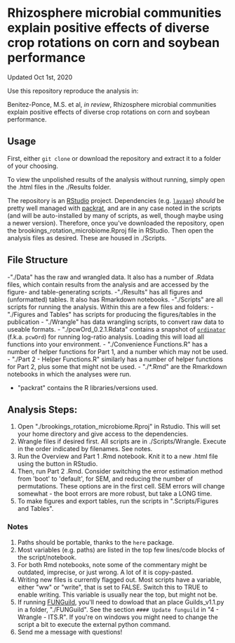 # Rhizosphere microbial communities explain positive effects of diverse crop rotations on corn and soybean performance

Updated Oct 1st, 2020

Use this repository reproduce the analysis in:

Benitez-Ponce, M.S. et al, *in review*, Rhizosphere microbial communities explain positive effects of diverse crop rotations on corn and soybean performance. 

## Usage
First, either `git clone` or download the repository and extract it to a folder of your choosing.

To view the unpolished results of the analysis without running, simply open the .html files in the ./Results folder. 

The repository is an [RStudio](https://rstudio.com/) project. Dependencies (e.g. [`lavaan`](https://lavaan.ugent.be/)) *should* be pretty well managed with [packrat](https://rstudio.github.io/packrat/), and are in any case noted in the scripts (and will be auto-installed by many of scripts, as well, though maybe using a newer version). Therefore, once you've downloaded the repository, open the brookings\_rotation\_microbiome.Rproj file in RStudio. Then open the analysis files as desired. These are housed in ./Scripts. 

## File Structure
-"./Data" has the raw and wrangled data. It also has a number of .Rdata files, which contain results from the analysis and are accessed by the figure- and table-generating scripts.
-"./Results" has all figures and (unformatted) tables. It also has Rmarkdown notebooks.
-"./Scripts" are all scripts for running the analysis. Within this are a few files and folders:
	- "./Figures and Tables" has scripts for producing the figures/tables in the publication
	- "./Wrangle" has data wrangling scripts, to convert raw data to useable formats.
	- "./pcwOrd_0.2.1.Rdata" contains a snapshot of [`ordinator`](https://github.com/pmewing/ordinator) (f.k.a. `pcwOrd`) for running log-ratio analysis. Loading this will load all functions into your environment.
	- "./Convenience Functions.R" has a number of helper functions for Part 1, and a number which may not be used.
	- "./Part 2 - Helper Functions.R" similarly has a number of helper functions for Part 2, plus some that might not be used.
	- "./*.Rmd" are the Rmarkdown notebooks in which the analyses were run. 
- "packrat" contains the R libraries/versions used. 


## Analysis Steps:
1. Open "./brookings\_rotation\_microbiome.Rproj" in Rstudio. This will set your home directory and give access to the dependencies.
2. Wrangle files if desired first. All scripts are in ./Scripts/Wrangle. Execute in the order indicated by filenames. See notes.
2. Run the Overview and Part 1 .Rmd notebook. Knit it to a new .html file using the button in RStudio.
3. Then, run Part 2 .Rmd. Consider switching the error estimation method from 'boot' to 'default', for SEM, and reducing the number of permutations. These options are in the first cell. SEM errors will change somewhat - the boot errors are more robust, but take a LONG time.
4. To make figures and export tables, run the scripts in ".Scripts/Figures and Tables".

### Notes
1. Paths should be portable, thanks to the `here` package.
2. Most variables (e.g. paths) are listed in the top few lines/code blocks of the script/notebook.
3. For both Rmd notebooks, note some of the commentary might be outdated, imprecise, or just wrong. A lot of it is copy-pasted. 
4. Writing new files is currently flagged out. Most scripts have a variable, either "ww" or "write", that is set to FALSE. Switch this to TRUE to enable writing. This variable is usually near the top, but might not be.
6. If running [FUNGuild](https://github.com/UMNFuN/FUNGuild), you'll need to dowload that an place Guilds_v1.1.py in a folder, "./FUNGuild". See the section `#### Update funguild` in "4 - Wrangle - ITS.R". If you're on windows you might need to change the script a bit to execute the external python command.
5. Send me a message with questions!
